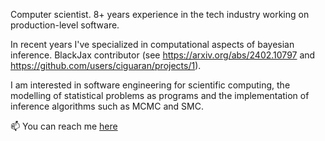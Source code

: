Computer scientist. 8+ years experience in the tech industry working on production-level software. 

In recent years I've specialized in computational aspects of bayesian inference. BlackJax contributor (see https://arxiv.org/abs/2402.10797 and https://github.com/users/ciguaran/projects/1). 

I am interested in software engineering for scientific computing, the modelling of statistical problems as programs and the implementation of inference algorithms such as MCMC and SMC.

📫 You can reach me <a rel="me" href="https://bayes.club/@charleemos">here</a>
